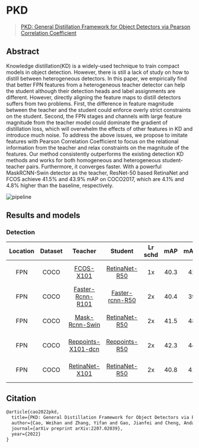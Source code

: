 # PKD

> [PKD: General Distillation Framework for Object Detectors via Pearson Correlation Coefficient](https://arxiv.org/abs/2207.02039)

<!-- [ALGORITHM] -->

## Abstract

Knowledge distillation(KD) is a widely-used technique to train compact models in object detection. However, there is still a lack of study on how to distill between heterogeneous detectors. In this paper, we empirically find that better FPN features from a heterogeneous teacher detector can help the student although their detection heads and label assignments are different. However, directly aligning the feature maps to distill detectors suffers from two problems. First, the difference in feature magnitude between the teacher and the student could enforce overly strict constraints on the student. Second, the FPN stages and channels with large feature magnitude from the teacher model could dominate the gradient of distillation loss, which will overwhelm the effects of other features in KD and introduce much noise. To address the above issues, we propose to imitate features with Pearson Correlation Coefficient to focus on the relational information from the teacher and relax constraints on the magnitude of the features. Our method consistently outperforms the existing detection KD methods and works for both homogeneous and heterogeneous student-teacher pairs. Furthermore, it converges faster. With a powerful MaskRCNN-Swin detector as the teacher, ResNet-50 based RetinaNet and FCOS achieve 41.5% and 43.9% mAP on COCO2017, which are 4.1% and 4.8% higher than the baseline, respectively.

![pipeline](https://user-images.githubusercontent.com/88702197/187424502-d8efb7a3-c40c-4e53-a36c-bd947de464a4.png)

## Results and models

### Detection

| Location | Dataset |                                                                          Teacher                                                                           |                                                                 Student                                                                  | Lr schd | mAP  | mAP(T) | mAP(S) |                            Config                             | Download                                                                                                                                                                                                                                                                                                                                                                                                                                                                                                                                                                                                                                                                                    |
| :------: | :-----: | :--------------------------------------------------------------------------------------------------------------------------------------------------------: | :--------------------------------------------------------------------------------------------------------------------------------------: | :-----: | :--: | :----: | :----: | :-----------------------------------------------------------: | :------------------------------------------------------------------------------------------------------------------------------------------------------------------------------------------------------------------------------------------------------------------------------------------------------------------------------------------------------------------------------------------------------------------------------------------------------------------------------------------------------------------------------------------------------------------------------------------------------------------------------------------------------------------------------------------ |
|   FPN    |  COCO   |             [FCOS-X101](https://github.com/open-mmlab/mmdetection/blob/dev-3.x/configs/fcos/fcos_x101-64x4d_fpn_gn-head_ms-640-800-2x_coco.py)             |          [RetinaNet-R50](https://github.com/open-mmlab/mmdetection/blob/dev-3.x/configs/retinanet/retinanet_r50_fpn_1x_coco.py)          |   1x    | 40.3 |  42.6  |  36.5  |       [config](pkd_fpn_fcos_x101_retina_r50_1x_coco.py)       | [teacher](https://download.openmmlab.com/mmdetection/v2.0/fcos/fcos_x101_64x4d_fpn_gn-head_mstrain_640-800_2x_coco/fcos_x101_64x4d_fpn_gn-head_mstrain_640-800_2x_coco-ede514a8.pth) \|[model](https://download.openmmlab.com/mmrazor/v0.1/distill/cwd/cwd_cls_head_pspnet_r101_d8_pspnet_r18_d8_512x1024_cityscapes_80k/cwd_cls_head_pspnet_r101_d8_pspnet_r18_d8_512x1024_cityscapes_80k_mIoU-75.54_20211222-3a26ee1c.pth) \| [log](https://download.openmmlab.com/mmrazor/v0.1/distill/cwd/cwd_cls_head_pspnet_r101_d8_pspnet_r18_d8_512x1024_cityscapes_80k/cwd_cls_head_pspnet_r101_d8_pspnet_r18_d8_512x1024_cityscapes_80k_20211212_205711.log.json)                                 |
|   FPN    |  COCO   |               [Faster-Rcnn-R101](https://github.com/open-mmlab/mmdetection/blob/dev-3.x/configs/faster_rcnn/faster-rcnn_r101_fpn_2x_coco.py)               |       [Faster-rcnn-R50](https://github.com/open-mmlab/mmdetection/blob/dev-3.x/configs/faster_rcnn/faster-rcnn_r50_fpn_2x_coco.py)       |   2x    | 40.4 |  39.8  |  38.4  |       [config](pkd_fpn_frcnn_r101_frcnn_r50_2x_coco.py)       | [teacher](https://download.openmmlab.com/mmdetection/v2.0/faster_rcnn/faster_rcnn_r101_fpn_2x_coco/faster_rcnn_r101_fpn_2x_coco_bbox_mAP-0.398_20200504_210455-1d2dac9c.pth)         \|[model](https://download.openmmlab.com/mmrazor/v0.1/distill/cwd/cwd_cls_head_pspnet_r101_d8_pspnet_r18_d8_512x1024_cityscapes_80k/cwd_cls_head_pspnet_r101_d8_pspnet_r18_d8_512x1024_cityscapes_80k_mIoU-75.54_20211222-3a26ee1c.pth) \| [log](https://download.openmmlab.com/mmrazor/v0.1/distill/cwd/cwd_cls_head_pspnet_r101_d8_pspnet_r18_d8_512x1024_cityscapes_80k/cwd_cls_head_pspnet_r101_d8_pspnet_r18_d8_512x1024_cityscapes_80k_20211212_205711.log.json)                                 |
|   FPN    |  COCO   |          [Mask-Rcnn-Swin](https://github.com/open-mmlab/mmdetection/blob/dev-3.x/configs/swin/mask-rcnn_swin-s-p4-w7_fpn_amp-ms-crop-3x_coco.py)           |          [RetinaNet-R50](https://github.com/open-mmlab/mmdetection/blob/dev-3.x/configs/retinanet/retinanet_r50_fpn_2x_coco.py)          |   2x    | 41.5 |  48.2  |  37.4  |    [config](pkd_fpn_mask_rcnn_swin_retina_r50_2x_coco.py)     | [teacher](https://download.openmmlab.com/mmdetection/v2.0/swin/mask_rcnn_swin-t-p4-w7_fpn_1x_coco/mask_rcnn_swin-t-p4-w7_fpn_1x_coco_20210902_120937-9d6b7cfa.pth) \|[model](https://download.openmmlab.com/mmrazor/v0.1/distill/cwd/cwd_cls_head_pspnet_r101_d8_pspnet_r18_d8_512x1024_cityscapes_80k/cwd_cls_head_pspnet_r101_d8_pspnet_r18_d8_512x1024_cityscapes_80k_mIoU-75.54_20211222-3a26ee1c.pth) \| [log](https://download.openmmlab.com/mmrazor/v0.1/distill/cwd/cwd_cls_head_pspnet_r101_d8_pspnet_r18_d8_512x1024_cityscapes_80k/cwd_cls_head_pspnet_r101_d8_pspnet_r18_d8_512x1024_cityscapes_80k_20211212_205711.log.json)                                                   |
|   FPN    |  COCO   | [Reppoints-X101-dcn](https://github.com/open-mmlab/mmdetection/blob/dev-3.x/configs/reppoints/reppoints-moment_x101-dconv-c3-c5_fpn-gn_head-gn_2x_coco.py) | [Reppoints-R50](https://github.com/open-mmlab/mmdetection/blob/dev-3.x/configs/reppoints/reppoints-moment_r50_fpn-gn_head-gn_2x_coco.py) |   2x    | 42.3 |  44.2  |  38.6  | [config](pkd_fpn_reppoints_x101_dcn_reppoints_r50_2x_coco.py) | [teacher](https://download.openmmlab.com/mmdetection/v2.0/reppoints/reppoints_moment_x101_fpn_dconv_c3-c5_gn-neck%2Bhead_2x_coco/reppoints_moment_x101_fpn_dconv_c3-c5_gn-neck%2Bhead_2x_coco_20200329-f87da1ea.pth) \|[model](https://download.openmmlab.com/mmrazor/v0.1/distill/cwd/cwd_cls_head_pspnet_r101_d8_pspnet_r18_d8_512x1024_cityscapes_80k/cwd_cls_head_pspnet_r101_d8_pspnet_r18_d8_512x1024_cityscapes_80k_mIoU-75.54_20211222-3a26ee1c.pth) \| [log](https://download.openmmlab.com/mmrazor/v0.1/distill/cwd/cwd_cls_head_pspnet_r101_d8_pspnet_r18_d8_512x1024_cityscapes_80k/cwd_cls_head_pspnet_r101_d8_pspnet_r18_d8_512x1024_cityscapes_80k_20211212_205711.log.json) |
|   FPN    |  COCO   |               [RetinaNet-X101](https://github.com/open-mmlab/mmdetection/blob/dev-3.x/configs/retinanet/retinanet_x101-64x4d_fpn_1x_coco.py)               |          [RetinaNet-R50](https://github.com/open-mmlab/mmdetection/blob/dev-3.x/configs/retinanet/retinanet_r50_fpn_2x_coco.py)          |   2x    | 40.8 |  41.0  |  37.4  |      [config](pkd_fpn_retina_x101_retina_r50_2x_coco.py)      | [teacher](https://download.openmmlab.com/mmdetection/v2.0/retinanet/retinanet_x101_64x4d_fpn_1x_coco/retinanet_x101_64x4d_fpn_1x_coco_20200130-366f5af1.pth) \|[model](https://download.openmmlab.com/mmrazor/v0.1/distill/cwd/cwd_cls_head_pspnet_r101_d8_pspnet_r18_d8_512x1024_cityscapes_80k/cwd_cls_head_pspnet_r101_d8_pspnet_r18_d8_512x1024_cityscapes_80k_mIoU-75.54_20211222-3a26ee1c.pth) \| [log](https://download.openmmlab.com/mmrazor/v0.1/distill/cwd/cwd_cls_head_pspnet_r101_d8_pspnet_r18_d8_512x1024_cityscapes_80k/cwd_cls_head_pspnet_r101_d8_pspnet_r18_d8_512x1024_cityscapes_80k_20211212_205711.log.json)                                                         |

## Citation

```latex
@article{cao2022pkd,
  title={PKD: General Distillation Framework for Object Detectors via Pearson Correlation Coefficient},
  author={Cao, Weihan and Zhang, Yifan and Gao, Jianfei and Cheng, Anda and Cheng, Ke and Cheng, Jian},
  journal={arXiv preprint arXiv:2207.02039},
  year={2022}
}
```
